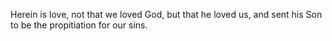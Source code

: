 Herein is love, not that we loved God, but that he loved us, and sent his Son to be the propitiation for our sins.
